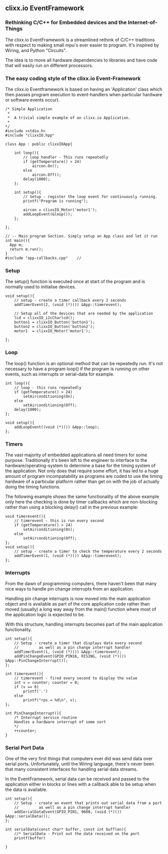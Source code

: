 ## clixx.io EventFramework

### Rethinking C/C++ for Embedded devices and the Internet-of-Things

The clixx.io EventFramework is a streamlined rethink of C/C++ traditions 
with respect to making small mpu's ever easier to program. It's inspired
by Wiring, and Python "Circuits".

The idea is to move all hardware dependencies to libraries and have
code that will easily run on different processors.

### The easy coding style of the clixx.io Event-Framework

The clixx.io Eventframework is based on having an 'Application'
class which then passes program execution to event-handlers when
particular hardware or software events occur).

	/* Simple Application
	 * 
	 *  A trivial simple example of an clixx.io Application.
	 * 
	*/
	#include <stdio.h>
	#include "clixxIO.hpp"

	class App : public clixxIOApp{

		int loop(){
			// loop handler - This runs repeatedly
			if (getTemperature() > 24)
				aircon.On();
			else
				aircon.Off();
			delay(1000);
		};
		
		int setup(){
			// Setup - register the loop event for continuously running. 
			printf("Program is running");
			
			aircon = clixxIO_Motor('motor1');
			addLoopEvent(&loop());
		};
		
	};

	// -- Main program Section. Simply setup an App class and let it run
	int main(){
	  App m;
	  return m.run();
	} 
	#include "app-callbacks.cpp"	// 

### Setup

The setup() function is executed once at start of the program and
is normally used to initialise devices.

	void setup(){
		// setup - create a timer callback every 2 seconds
		addTimerEvent(2, (void (*)()) &App::timerevent);

        // Setup all of the devices that are needed by the application		
		lcd = clixxIO_i2cCharlcd();
		button1 = clixxIO_Button('button1');
		button2 = clixxIO_Button('button2');
		motor1  = clixxIO_Motor('motor1');
		 
	};

### Loop

The loop() function is an optional method that can be repeatedly
run. It's not necessary to have a program loop() if the program
is running on other events, such as interrupts or serial-data
for example.

    int loop(){
        // loop - this runs repeatedly
        if (getTemperature() > 24)
			setAirconditioning(On);
		else
			setAirconditioning(Off);
		delay(1000);
    };
    
	void setup(){
        addLoopEvent((void (*)()) &App::loop);
    };

### Timers

The vast majority of embedded applications all need timers for some
purpose. Traditionally it's been left to the engineer to interface
to the hardware/operating-system to determine a base for the timing
system of the application. Not only does that require some effort,
it has led to a huge amount of program incompatability as programs
are coded to use the timing hardware of a particular platform rather
than get on with the job of actually doing the timing functions.

The following example shows the same functionality of the above
example only here the checking is done by timer callbacks which
are non-blocking rather than using a blocking delay() call in
the previous example:

    void timerevent(){
        // timerevent - this is run every second
        if (getTemperature() > 24)
			setAirconditioning(On);
		else
			setAirconditioning(Off);
    };
	void setup(){
		// setup - create a timer to check the temperature every 2 seconds
		addTimerEvent(1, (void (*)()) &App::timerevent);
	};


### Interrupts

From the dawn of programming computers, there haven't been that many nice ways
to handle pin change interrupts from an application. 

Handling pin change interrupts is now moved into the main application object
and is available as part of the core application code rather than moved (usually) a
long way away from the main() function where most of the application logic is
expected to be.

With this structure, handling interrupts becomes part of the main application
functionality.

	int setup(){
		// Setup - create a timer that displays data every second
		//         as well as a pin change interrupt handler
		addTimerEvent(1, (void (*)()) &App::timerevent);
		addPinChangeEvent(GPIO_PIN16, RISING, (void (*)()) &App::PinChangeInterrupt());
	};
	
	int timerevent(){
		// timerevent - fired every second to display the value
		int v = counter; counter = 0;
		if (v == 0)
			printf('.')
		else
			printf("rps = %d\n", v);
	};
	
	int PinChangeInterrupt(){
		/* Interrupt service routine
		Handles a hardware interrupt of some sort
		*/
		++counter;
	}

### Serial Port Data

One of the very first things that computers ever did was send data over
serial ports. Unfortunately, until the Wiring language, there's never been
that many consistent interfaces for handling serial data streams.

In the EventFramework, serial data can be received and passed to the
application either in blocks or lines with a callback able to be setup
when the data is available.

	int setup(){
		// Setup - create an event that prints out serial data from a port
		//         as well as a pin change interrupt handler
		addSerialDataEvent(GPIO_PIN1, 9600, (void (*)()) &App::serialData());
	};
   
	int serialData(const char* buffer, const int bufflen){
		//* SerialData - Print out the data received on the port
		printf(buffer)

	}

